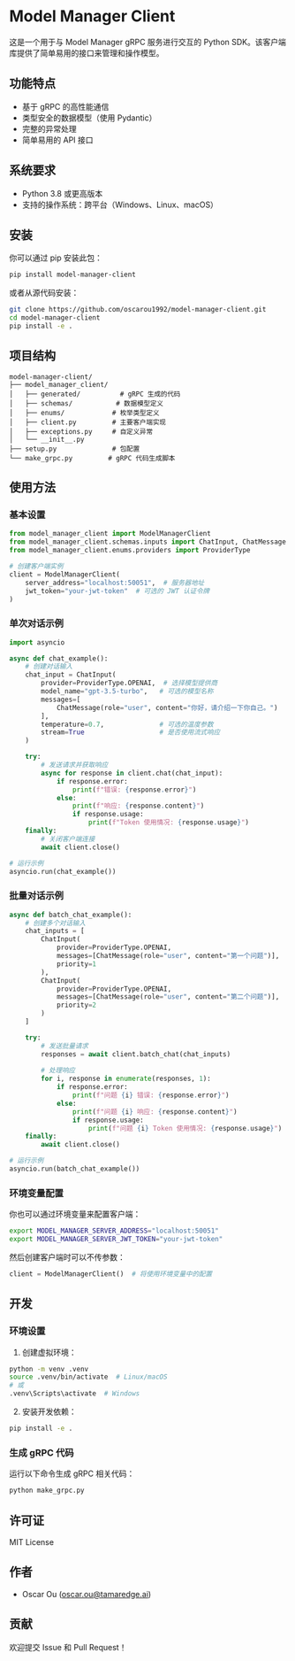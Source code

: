 # Model Manager Client

这是一个用于与 Model Manager gRPC 服务进行交互的 Python SDK。该客户端库提供了简单易用的接口来管理和操作模型。

## 功能特点

- 基于 gRPC 的高性能通信
- 类型安全的数据模型（使用 Pydantic）
- 完整的异常处理
- 简单易用的 API 接口

## 系统要求

- Python 3.8 或更高版本
- 支持的操作系统：跨平台（Windows、Linux、macOS）

## 安装

你可以通过 pip 安装此包：

```bash
pip install model-manager-client
```

或者从源代码安装：

```bash
git clone https://github.com/oscarou1992/model-manager-client.git
cd model-manager-client
pip install -e .
```

## 项目结构

```
model-manager-client/
├── model_manager_client/
│   ├── generated/          # gRPC 生成的代码
│   ├── schemas/           # 数据模型定义
│   ├── enums/            # 枚举类型定义
│   ├── client.py         # 主要客户端实现
│   ├── exceptions.py     # 自定义异常
│   └── __init__.py
├── setup.py              # 包配置
└── make_grpc.py         # gRPC 代码生成脚本
```

## 使用方法

### 基本设置

```python
from model_manager_client import ModelManagerClient
from model_manager_client.schemas.inputs import ChatInput, ChatMessage
from model_manager_client.enums.providers import ProviderType

# 创建客户端实例
client = ModelManagerClient(
    server_address="localhost:50051",  # 服务器地址
    jwt_token="your-jwt-token"  # 可选的 JWT 认证令牌
)
```

### 单次对话示例

```python
import asyncio

async def chat_example():
    # 创建对话输入
    chat_input = ChatInput(
        provider=ProviderType.OPENAI,  # 选择模型提供商
        model_name="gpt-3.5-turbo",   # 可选的模型名称
        messages=[
            ChatMessage(role="user", content="你好，请介绍一下你自己。")
        ],
        temperature=0.7,              # 可选的温度参数
        stream=True                   # 是否使用流式响应
    )

    try:
        # 发送请求并获取响应
        async for response in client.chat(chat_input):
            if response.error:
                print(f"错误: {response.error}")
            else:
                print(f"响应: {response.content}")
                if response.usage:
                    print(f"Token 使用情况: {response.usage}")
    finally:
        # 关闭客户端连接
        await client.close()

# 运行示例
asyncio.run(chat_example())
```

### 批量对话示例

```python
async def batch_chat_example():
    # 创建多个对话输入
    chat_inputs = [
        ChatInput(
            provider=ProviderType.OPENAI,
            messages=[ChatMessage(role="user", content="第一个问题")],
            priority=1
        ),
        ChatInput(
            provider=ProviderType.OPENAI,
            messages=[ChatMessage(role="user", content="第二个问题")],
            priority=2
        )
    ]

    try:
        # 发送批量请求
        responses = await client.batch_chat(chat_inputs)
        
        # 处理响应
        for i, response in enumerate(responses, 1):
            if response.error:
                print(f"问题 {i} 错误: {response.error}")
            else:
                print(f"问题 {i} 响应: {response.content}")
                if response.usage:
                    print(f"问题 {i} Token 使用情况: {response.usage}")
    finally:
        await client.close()

# 运行示例
asyncio.run(batch_chat_example())
```

### 环境变量配置

你也可以通过环境变量来配置客户端：

```bash
export MODEL_MANAGER_SERVER_ADDRESS="localhost:50051"
export MODEL_MANAGER_SERVER_JWT_TOKEN="your-jwt-token"
```

然后创建客户端时可以不传参数：

```python
client = ModelManagerClient()  # 将使用环境变量中的配置
```

## 开发

### 环境设置

1. 创建虚拟环境：
```bash
python -m venv .venv
source .venv/bin/activate  # Linux/macOS
# 或
.venv\Scripts\activate  # Windows
```

2. 安装开发依赖：
```bash
pip install -e .
```

### 生成 gRPC 代码

运行以下命令生成 gRPC 相关代码：

```bash
python make_grpc.py
```

## 许可证

MIT License

## 作者

- Oscar Ou (oscar.ou@tamaredge.ai)

## 贡献

欢迎提交 Issue 和 Pull Request！ 